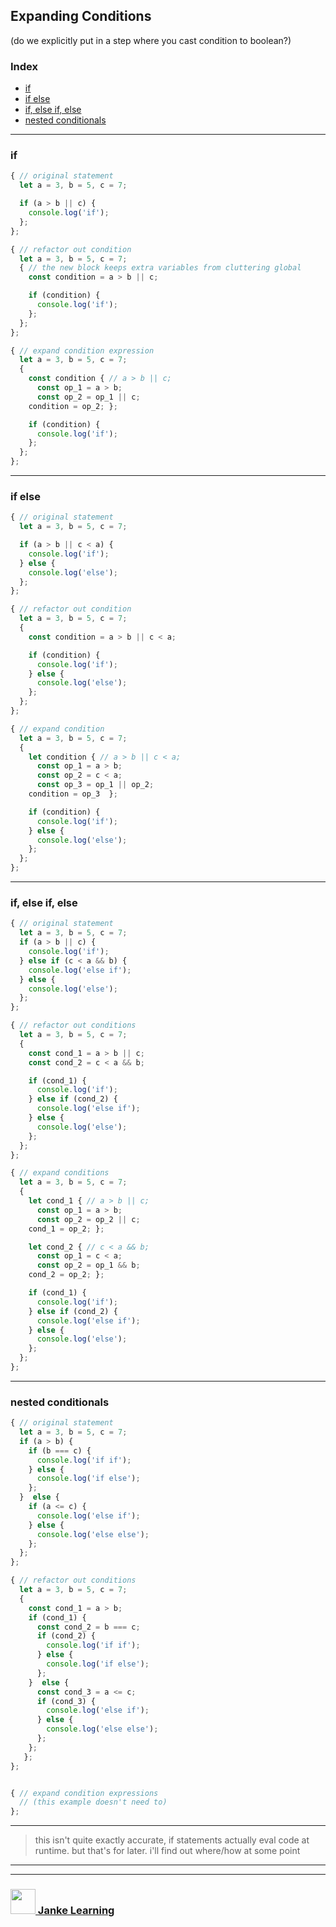 ## Expanding Conditions

(do we explicitly put in a step where you cast condition to boolean?)

### Index
* [if](#if)
* [if else](#if-else) 
* [if, else if, else](#if-else-if-else)
* [nested conditionals](#nested-conditionals)

---

### if

```js 
{ // original statement
  let a = 3, b = 5, c = 7;

  if (a > b || c) {
    console.log('if');
  };  
};

{ // refactor out condition
  let a = 3, b = 5, c = 7;
  { // the new block keeps extra variables from cluttering global
    const condition = a > b || c;

    if (condition) {
      console.log('if');
    };  
  };
};

{ // expand condition expression
  let a = 3, b = 5, c = 7;
  {
    const condition { // a > b || c;
      const op_1 = a > b;
      const op_2 = op_1 || c;
    condition = op_2; };

    if (condition) {
      console.log('if');
    };  
  };
};
```

---

### if else

```js
{ // original statement
  let a = 3, b = 5, c = 7;

  if (a > b || c < a) {
    console.log('if');
  } else {
    console.log('else');
  };
};

{ // refactor out condition
  let a = 3, b = 5, c = 7;
  { 
    const condition = a > b || c < a;

    if (condition) {
      console.log('if');
    } else {
      console.log('else');
    };
  };
};

{ // expand condition
  let a = 3, b = 5, c = 7;
  { 
    let condition { // a > b || c < a;
      const op_1 = a > b;
      const op_2 = c < a;
      const op_3 = op_1 || op_2;
    condition = op_3  };

    if (condition) {
      console.log('if');
    } else {
      console.log('else');
    };
  };
};
```

---

### if, else if, else

```js
{ // original statement
  let a = 3, b = 5, c = 7;
  if (a > b || c) {
    console.log('if');
  } else if (c < a && b) {
    console.log('else if');
  } else {
    console.log('else');
  };
};

{ // refactor out conditions
  let a = 3, b = 5, c = 7;
  {
    const cond_1 = a > b || c;
    const cond_2 = c < a && b;

    if (cond_1) {
      console.log('if');
    } else if (cond_2) {
      console.log('else if');
    } else {
      console.log('else');
    };
  };
};

{ // expand conditions
  let a = 3, b = 5, c = 7;
  {
    let cond_1 { // a > b || c;
      const op_1 = a > b;
      const op_2 = op_2 || c;
    cond_1 = op_2; };

    let cond_2 { // c < a && b;
      const op_1 = c < a;
      const op_2 = op_1 && b;
    cond_2 = op_2; };

    if (cond_1) {
      console.log('if');
    } else if (cond_2) {
      console.log('else if');
    } else {
      console.log('else');
    };
  };
};
```
---

### nested conditionals

```js
{ // original statement
  let a = 3, b = 5, c = 7;
  if (a > b) {
    if (b === c) {
      console.log('if if');
    } else {
      console.log('if else');
    };
  }  else {
    if (a <= c) {
      console.log('else if');
    } else {
      console.log('else else');
    };
  };
};

{ // refactor out conditions
  let a = 3, b = 5, c = 7;
  {
    const cond_1 = a > b;
    if (cond_1) {
      const cond_2 = b === c;
      if (cond_2) {
        console.log('if if');
      } else {
        console.log('if else');
      };
    }  else {
      const cond_3 = a <= c;
      if (cond_3) {
        console.log('else if');
      } else {
        console.log('else else');
      };
    };
   };
};


{ // expand condition expressions
  // (this example doesn't need to)
};
```

---

> this isn't quite exactly accurate, if statements actually eval code at runtime. but that's for later. i'll find out where/how at some point

___
___
### <a href="http://janke-learning.org" target="_blank"><img src="https://user-images.githubusercontent.com/18554853/50098409-22575780-021c-11e9-99e1-962787adaded.png" width="40" height="40"></img> Janke Learning</a>

